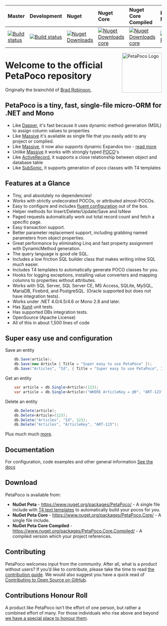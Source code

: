 |Master|Development|Nuget|Nuget Core|Nuget Core Compiled|Release Notifications|
|:-----|:----------|:----|:---------|:------------------|:--------------------|
|[![Build status](https://ci.appveyor.com/api/projects/status/1vodaox1reremsvj/branch/master?svg=true)](https://ci.appveyor.com/project/collaboratingplatypus/petapoco/branch/master)|[![Build status](https://ci.appveyor.com/api/projects/status/1vodaox1reremsvj/branch/development?svg=true)](https://ci.appveyor.com/project/collaboratingplatypus/petapoco/branch/development)|[![Nuget Downloads](https://img.shields.io/nuget/dt/PetaPoco.svg)](https://img.shields.io/nuget/dt/PetaPoco.svg)|[![Nuget Downloads core](https://img.shields.io/nuget/dt/PetaPoco.Core.svg)](https://img.shields.io/nuget/dt/PetaPoco.Core.svg)|[![Nuget Downloads core](https://img.shields.io/nuget/dt/PetaPoco.Core.Compiled.svg)](https://img.shields.io/nuget/dt/PetaPoco.Core.Compiled.svg)|[![Rager Releases](http://rager.io/badge.svg?url=https%3A%2F%2Fwww.nuget.org%2Fpackages%2FPetaPoco.Core%2F)](http://rager.io/projects/search?badge=1&query=nuget.org/packages/PetaPoco.Core/)|

<img align="right" alt="PetaPoco Logo" width="128" src="https://raw.githubusercontent.com/CollaboratingPlatypus/PetaPoco/master/Media/Logo2/PetaPocoLogo2_256.png">

# Welcome to the official PetaPoco repository

Originally the brainchild of [Brad Robinson],

## PetaPoco is a tiny, fast, single-file micro-ORM for .NET and Mono

* Like [Dapper], it's fast because it uses dynamic method generation (MSIL) to assign column values to properties
* Like [Massive] it's available as single file that you easily add to any project or complied.
* Like [Massive], it now also supports dynamic Expandos too - [read more](http://www.toptensoftware.com/blog/posts/104-PetaPoco-Not-So-Poco-or-adding-support-for-dynamic)
* Unlike [Massive] it works with strongly typed [POCO]'s
* Like [ActiveRecord], it supports a close relationship between object and database table
* Like [SubSonic], it supports generation of poco classes with T4 templates

## Features at a Glance

* Tiny, and absolutely no dependencies!
* Works with strictly undecorated POCOs, or attributed almost-POCOs.
* Easy to configure and includes [fluent configuration] out of the box.
* Helper methods for Insert/Delete/Update/Save and IsNew
* Paged requests automatically work out total record count and fetch a specific page.
* Easy transaction support.
* Better parameter replacement support, including grabbing named parameters from object properties.
* Great performance by eliminating Linq and fast property assignment with DynamicMethod generation.
* The query language is good ole SQL.
* Includes a low friction SQL builder class that makes writing inline SQL *much* easier.
* Includes T4 templates to automatically generate POCO classes for you.
* Hooks for logging exceptions, installing value converters and mapping columns to properties without attributes.
* Works with SQL Server, SQL Server CE, MS Access, SQLite, MySQL, MariaDB, Firebird, and PostgreSQL. (Oracle supported but does not have integration tests).
* Works under .NET 4.0/4.5/4.6 or Mono 2.8 and later.
* Has [Xunit] unit tests.
* Has supported DBs integration tests.
* OpenSource (Apache License)
* All of this in about 1,500 lines of code

## Super easy use and configuration

Save an entity
```c#
    db.Save(article);
    db.Save(new Article { Title = "Super easy to use PetaPoco" });
    db.Save("Articles", "Id", { Title = "Super easy to use PetaPoco", Id = Guid.New() });
```

Get an entity
```c#
    var article = db.Single<Article>(123);
    var article = db.Single<Article>("WHERE ArticleKey = @0", "ART-123");
```

Delete an entity
```c#
    db.Delete(article);
    db.Delete<Article>(123);
    db.Delete("Articles", "Id", 123);
    db.Delete("Articles", "ArticleKey", "ART-123");
```

Plus much much [more](https://github.com/CollaboratingPlatypus/PetaPoco/wiki).

## Documentation

For configuration, code examples and other general information [See the docs]

## Download

PetaPoco is available from:

* **NuGet Peta** - <https://www.nuget.org/packages/PetaPoco/> - A single file include with [T4 text templates](https://msdn.microsoft.com/en-us/library/bb126445.aspx) to automatically build your pocos for you.
* **NuGet Peta Core** - <https://www.nuget.org/packages/PetaPoco.Core/> - A single file include.
* **NuGet Peta Core Compiled** - <https://www.nuget.org/packages/PetaPoco.Core.Compiled/> - A compiled version which your project references.

[Brad Robinson]:http://www.toptensoftware.com/
[Massive]:https://github.com/FransBouma/Massive
[Dapper]:https://github.com/StackExchange/dapper-dot-net
[SubSonic]:http://subsonic.github.io/
[ActiveRecord]:http://guides.rubyonrails.org/active_record_basics.html
[POCO]:http://en.wikipedia.org/wiki/Plain_Old_CLR_Object
[CodingHorror]:http://www.subsonicproject.com/docs/CodingHorror
[XUnit]:https://github.com/xunit/xunit
[See the docs]:https://github.com/CollaboratingPlatypus/PetaPoco/wiki
[the contribution guide]:./contributing.md
[Contributing to Open Source on GitHub]:https://guides.github.com/activities/contributing-to-open-source/
[we have a special place to honour them]:./honourRoll.md
[fluent configuration]:https://github.com/CollaboratingPlatypus/PetaPoco/wiki/Fluent-Configuration

## Contributing

PetaPoco welcomes input from the community. After all, what is a product without users? If you’d like to contribute, please take the time to read [the contribution guide]. We would also suggest you have a quick read of [Contributing to Open Source on GitHub].

## Contributions Honour Roll

A product like PetaPoco isn't the effort of one person, but rather a combined effort of many. For those individuals who rise above and beyond [we have a special place to honour them].
